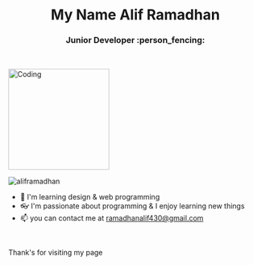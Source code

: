 <h1 align="center">My Name Alif Ramadhan</h1>
<h3 align="center">Junior Developer :person_fencing:</h3>

<br>

<p align="left"><img align="center" alt="Coding" width="200" src="https://drive.google.com/uc?export=view&id=18PuSM2zwnIIIjeTBIqBvlACpt4G0Idfb"></p>

<p align="left"> <img src="https://komarev.com/ghpvc/?username=NeoBitose&label=Profile%20views&color=0e75b6&style=flat" alt="aliframadhan" /> </p>


- 🔭 I'm learning design & web programming
- 👓 I'm passionate about programming & I enjoy learning new things
- 📫 you can contact me at ramadhanalif430@gmail.com
  
<br>

Thank's for visiting my page
  
<!--
**NeoBitose/NeoBitose** is a ✨ _special_ ✨ repository because its `README.md` (this file) appears on your GitHub profile.

Here are some ideas to get you started:

- 🔭 I’m currently working on ...
- 🌱 I’m currently learning ...
- 👯 I’m looking to collaborate on ...
- 🤔 I’m looking for help with ...
- 💬 Ask me about ...
- 📫 How to reach me: ...
- 😄 Pronouns: ...
- ⚡ Fun fact: ...
-->
